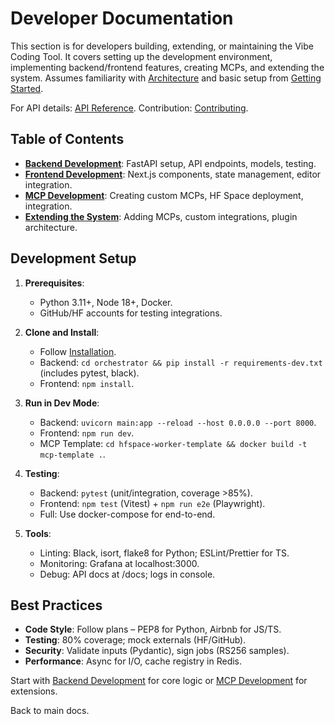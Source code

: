 # Developer Documentation

This section is for developers building, extending, or maintaining the Vibe Coding Tool. It covers setting up the development environment, implementing backend/frontend features, creating MCPs, and extending the system. Assumes familiarity with [Architecture](../architecture/overview.md) and basic setup from [Getting Started](../getting-started/index.md).

For API details: [API Reference](../api/index.md). Contribution: [Contributing](../contributing/index.md).

## Table of Contents

- **[Backend Development](backend-development.md)**: FastAPI setup, API endpoints, models, testing.
- **[Frontend Development](frontend-development.md)**: Next.js components, state management, editor integration.
- **[MCP Development](mcp-development.md)**: Creating custom MCPs, HF Space deployment, integration.
- **[Extending the System](extending.md)**: Adding MCPs, custom integrations, plugin architecture.

## Development Setup

1. **Prerequisites**:
   - Python 3.11+, Node 18+, Docker.
   - GitHub/HF accounts for testing integrations.

2. **Clone and Install**:
   - Follow [Installation](../getting-started/installation.md#local-development-setup).
   - Backend: `cd orchestrator && pip install -r requirements-dev.txt` (includes pytest, black).
   - Frontend: `npm install`.

3. **Run in Dev Mode**:
   - Backend: `uvicorn main:app --reload --host 0.0.0.0 --port 8000`.
   - Frontend: `npm run dev`.
   - MCP Template: `cd hfspace-worker-template && docker build -t mcp-template .`.

4. **Testing**:
   - Backend: `pytest` (unit/integration, coverage >85%).
   - Frontend: `npm test` (Vitest) + `npm run e2e` (Playwright).
   - Full: Use docker-compose for end-to-end.

5. **Tools**:
   - Linting: Black, isort, flake8 for Python; ESLint/Prettier for TS.
   - Monitoring: Grafana at localhost:3000.
   - Debug: API docs at /docs; logs in console.

## Best Practices

- **Code Style**: Follow plans – PEP8 for Python, Airbnb for JS/TS.
- **Testing**: 80% coverage; mock externals (HF/GitHub).
- **Security**: Validate inputs (Pydantic), sign jobs (RS256 samples).
- **Performance**: Async for I/O, cache registry in Redis.

Start with [Backend Development](backend-development.md) for core logic or [MCP Development](mcp-development.md) for extensions.

Back to main docs.